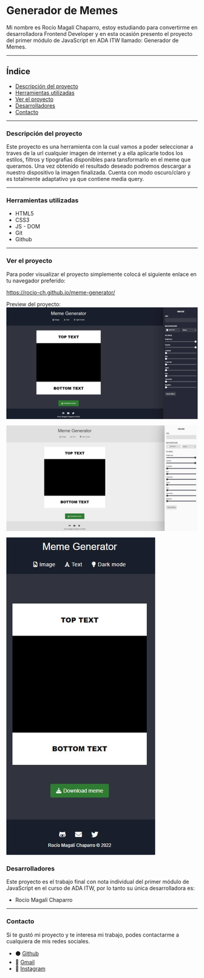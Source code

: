 # Generador de Memes

Mi nombre es Rocío Magalí Chaparro, estoy estudiando para convertirme en desarrolladora Frontend Developer y en esta ocasión presento el proyecto del primer módulo de JavaScript en ADA ITW llamado: Generador de Memes.
***

## Índice

- [Descripción del proyecto](#Descripción-del-proyecto)
- [Herramientas utilizadas](#Herramientas-utilizadas)
- [Ver el proyecto](#ver-el-proyecto)
- [Desarrolladores](#desarrolladores)
- [Contacto](#contacto)

***

### Descripción del proyecto

Este proyecto es una herramienta con la cual vamos a poder seleccionar a traves de la url cualquier imagen de internet y a ella aplicarle todos los estilos, filtros y tipografias disponibles para tansformarlo en el meme que queramos. Una vez obtenido el resultado deseado podremos descargar a nuestro dispositivo la imagen finalizada. Cuenta con modo oscuro/claro y es totalmente adaptativo ya que contiene media query.

***

### Herramientas utilizadas
- HTML5
- CSS3
- JS - DOM
- Git
- Github

***

### Ver el proyecto
Para poder visualizar el proyecto simplemente colocá el siguiente enlace en tu navegador preferido:

https://rocio-ch.github.io/meme-generator/

Preview del proyecto:
![Preview del portfolio](/images/mg-darkMode-preview.jpg)

![Preview del portfolio](/images/mg-lightMode-preview.jpg)

![Preview del portfolio](/images/mg-mobile-preview.jpg)

### Desarrolladores
Este proyecto es el trabajo final con nota individual del primer módulo de JavaScript en el curso de ADA ITW, por lo tanto su única desarrolladora es:
- Rocío Magalí Chaparro


***
### Contacto
Si te gustó mi proyecto y te interesa mi trabajo, podes contactarme a cualquiera de mis redes sociales.

- ⚫ <a href="https://github.com/Rocio-Ch" name="github">Github</a> 
- 📧 <a href="mailto:rociomagali77@gmail.com" name="mail">Gmail</a>
- 🔗 <a href="https://www.instagram.com/rmc_nails/?hl=es" name="instagram" >Instagram</a>
